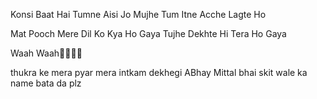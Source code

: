 Konsi Baat Hai Tumne Aisi Jo
Mujhe Tum Itne Acche Lagte Ho

Mat Pooch Mere Dil Ko Kya Ho Gaya
Tujhe Dekhte Hi Tera Ho Gaya


Waah Waah🙌👐🙌👐
​

thukra ke mera pyar mera intkam dekhegi
ABhay  Mittal
bhai skit wale ka name bata da plz 